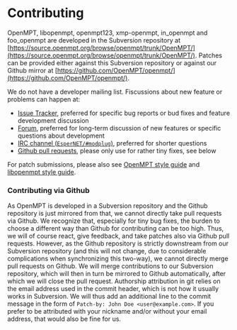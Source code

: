 
Contributing
============

OpenMPT, libopenmpt, openmpt123, xmp-openmpt, in_openmpt and foo_openmpt are
developed in the Subversion repository at
[https://source.openmpt.org/browse/openmpt/trunk/OpenMPT/](https://source.openmpt.org/browse/openmpt/trunk/OpenMPT/).
Patches can be provided either against this Subversion repository or against our
Github mirror at
[https://github.com/OpenMPT/openmpt/](https://github.com/OpenMPT/openmpt/).

We do not have a developer mailing list. Fiscussions about new feature or
problems can happen at:
 *  [Issue Tracker](https://bugs.openmpt.org/), preferred for specific bug
    reports or bud fixes and feature development discussion
 *  [Forum](https://forum.openmpt.org/), preferred for long-term discussion of
    new features or specific questions about development
 *  [IRC channel (`EsperNET/#modplug`)](irc://irc.esper.net:5555/#modplug),
    preferred for shorter questions
 *  [Github pull requests](https://github.com/OpenMPT/openmpt/pulls), please
    only use for rather tiny fixes, see below

For patch submissions, please also see
[OpenMPT style guide](openmpt_styleguide.md) and
[libopenmpt style guide](openmpt_styleguide.md).

### Contributing via Github

As OpenMPT is developed in a Subversion repository and the Github repository is
just mirrored from that, we cannot directly take pull requests via Github. We
recognize that, especially for tiny bug fixes, the burden to choose a different
way than Github for contributing can be too high. Thus, we will of course react,
give feedback, and take patches also via Github pull requests. However, as the
Github repository is strictly downstream from our Subversion repository (and
this will not change, due to considerable complications when synchronizing this
two-way), we cannot directly merge pull requests on Github. We will merge
contributions to our Subversion repository, which will then in turn be mirrored
to Github automatically, after which we will close the pull request. Authorship
attribution in git relies on the email address used in the commit header, which
is not how it usually works in Subversion. We will thus add an additional line
to the commit message in the form of `Patch-by: John Doe <user@example.com>`. If
you prefer to be attributed with your nickname and/or without your email
address, that would also be fine for us.

